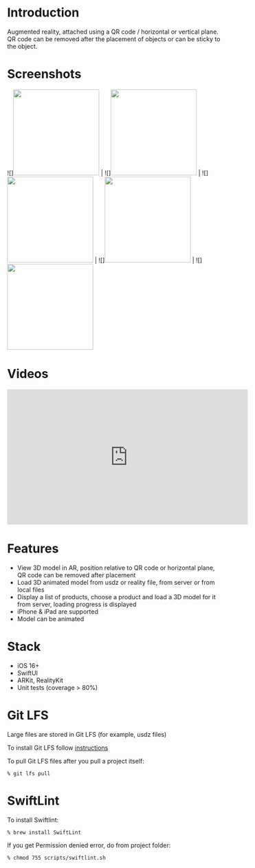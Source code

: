 # Introduction

Augmented reality, attached using a QR code / horizontal or vertical plane. 
QR code can be removed after the placement of objects or can be sticky to the object.

# Screenshots

![]<img src="https://github.com/wzbozon/ViewInAR/blob/master/Screenshots/1.jpg?raw=true"  width="200px">  |  ![]<img src="https://github.com/wzbozon/ViewInAR/blob/master/Screenshots/2.jpg?raw=true"  width="200px"> |  ![]<img src="https://github.com/wzbozon/ViewInAR/blob/master/Screenshots/3.jpg?raw=true"  width="200px"> |  ![]<img src="https://github.com/wzbozon/ViewInAR/blob/master/Screenshots/4.jpg?raw=true"  width="200px"> |  ![]<img src="https://github.com/wzbozon/ViewInAR/blob/master/Screenshots/5.jpg?raw=true"  width="200px">

# Videos

<iframe width="560" height="315" src="https://www.youtube.com/embed/MM2-O-95xEQ?si=sSNDYsydxTSYb3h1" title="YouTube video player" frameborder="0" allow="accelerometer; autoplay; clipboard-write; encrypted-media; gyroscope; picture-in-picture; web-share" allowfullscreen></iframe>

# Features

- View 3D model in AR, position relative to QR code or horizontal plane, QR code can be removed after placement
- Load 3D animated model from usdz or reality file, from server or from local files
- Display a list of products, choose a product and load a 3D model for it from server, loading progress is displayed
- iPhone & iPad are supported
- Model can be animated

# Stack

- iOS 16+
- SwiftUI
- ARKit, RealityKit
- Unit tests (coverage > 80%)

# Git LFS

Large files are stored in Git LFS (for example, usdz files)

To install Git LFS follow [instructions](https://docs.github.com/en/repositories/working-with-files/managing-large-files/installing-git-large-file-storage)

To pull Git LFS files after you pull a project itself:

    % git lfs pull

# SwiftLint

To install Swiftlint: 

    % brew install SwiftLint

If you get Permission denied error, do from project folder:

    % chmod 755 scripts/swiftlint.sh

